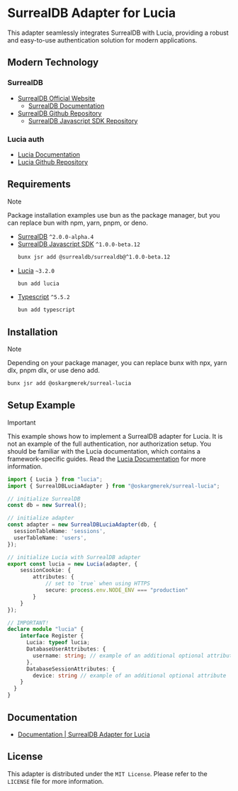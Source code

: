# SurrealDB Adapter for Lucia

This adapter seamlessly integrates SurrealDB with Lucia, providing a robust and easy-to-use authentication solution for modern applications.

## Modern Technology

### SurrealDB
- [SurrealDB Official Website](https://surrealdb.com)
    - [SurrealDB Documentation](https://docs.surrealdb.com)
- [SurrealDB Github Repository](https://github.com/surrealdb/surrealdb)
    - [SurrealDB Javascript SDK Repository](https://github.com/surrealdb/surrealdb.js)

### Lucia auth
- [Lucia Documentation](https://lucia-auth.com)
 - [Lucia Github Repository](https://github.com/lucia-auth/lucia)

## Requirements
> [!NOTE]  
> Package installation examples use bun as the package manager, but you can replace bun with npm, yarn, pnpm, or deno.

- [SurrealDB](https://surrealdb.com) `^2.0.0-alpha.4`
- [SurrealDB Javascript SDK](https://github.com/surrealdb/surrealdb.js) `^1.0.0-beta.12`
  ```bash
  bunx jsr add @surrealdb/surrealdb@^1.0.0-beta.12
  ```
- [Lucia](https://lucia-auth.com) `~3.2.0`
  ```bash
  bun add lucia
  ```
- [Typescript](https://www.typescriptlang.org) `^5.5.2`
  ```bash
  bun add typescript
  ```

## Installation

> [!NOTE]  
> Depending on your package manager, you can replace bunx with npx, yarn dlx, pnpm dlx, or use deno add.

```bash
bunx jsr add @oskargmerek/surreal-lucia
```

## Setup Example

> [!IMPORTANT]  
> This example shows how to implement a SurrealDB adapter for Lucia. It is not an example of the full authentication, nor authorization setup. You should be familiar with the Lucia documentation, which contains a framework-specific guides. Read the [Lucia Documentation](https://lucia-auth.com/getting-started/) for more information.

```typescript
import { Lucia } from "lucia";
import { SurrealDBLuciaAdapter } from "@oskargmerek/surreal-lucia";

// initialize SurrealDB
const db = new Surreal(); 

// initialize adapter
const adapter = new SurrealDBLuciaAdapter(db, {
  sessionTableName: 'sessions', 
  userTableName: 'users', 
}); 

// initialize Lucia with SurrealDB adapter
export const lucia = new Lucia(adapter, {
	sessionCookie: {
		attributes: {
			// set to `true` when using HTTPS
			secure: process.env.NODE_ENV === "production"
		}
	}
});

// IMPORTANT!
declare module "lucia" {
    interface Register {
      Lucia: typeof lucia;
      DatabaseUserAttributes: {
        username: string; // example of an additional optional attribute
      },
      DatabaseSessionAttributes: {
        device: string // example of an additional optional attribute
    }
  }
}

```

## Documentation

- [Documentation | SurrealDB Adapter for Lucia](https://jsr.io/@oskargmerek/surreal-lucia/doc)


## License
This adapter is distributed under the `MIT License`. Please refer to the `LICENSE` file for more information.